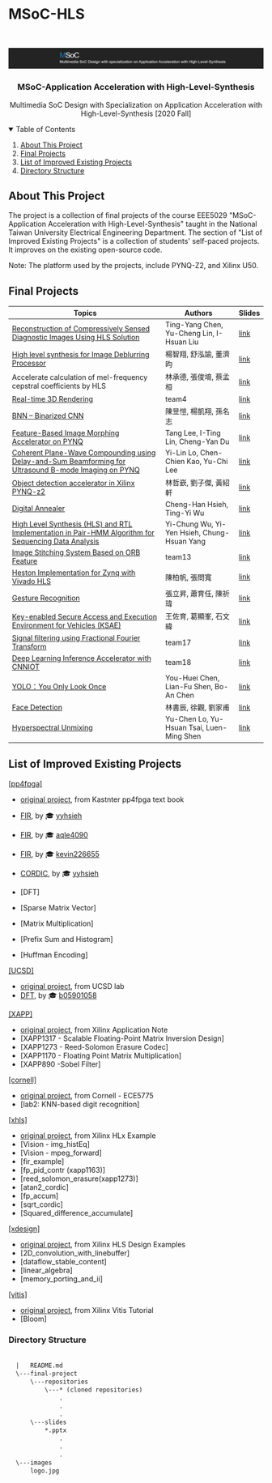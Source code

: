 # MSoC-HLS

<!-- PROJECT LOGO -->
<br />
<p align="center">
  <a href="https://github.com/mediaic/MSoC-HLS">
    <img src="images/logo.png" alt="Logo">
  </a>

  <h3 align="center"> MSoC-Application Acceleration with High-Level-Synthesis</h3>

  <p align="center">
    Multimedia SoC Design with Specialization on Application Acceleration with High-Level-Synthesis [2020 Fall] 
  </p>
</p>



<!-- TABLE OF CONTENTS -->
<details open="open">
  <summary>Table of Contents</summary>
  <ol>
    <li>
      <a href="#about-this-project">About This Project</a>
    </li>
    <li>
      <a href="#final-projects">Final Projects</a>
    </li>
    <li>
      <a href="#list-of-improved-existing-projects">List of Improved Existing Projects</a>
    </li>
    <li>
      <a href="#directory-structure">Directory Structure</a>
    </li>
  </ol>
</details>



<!-- ABOUT THIS PROJECT -->
## About This Project
The project is a collection of final projects of the course EEE5029 "MSoC-Application Acceleration with High-Level-Synthesis" taught in the National Taiwan University Electrical Engineering Department.
The section of "List of Improved Existing Projects" is a collection of students' self-paced projects. It improves on the existing open-source code.

Note: The platform used by the projects, include PYNQ-Z2, and Xilinx U50.




<!-- LIST OF FINAL PROJECTS -->
## Final Projects
| Topics | Authors | Slides |
| --- | --- | --- |
| [Reconstruction of Compressively Sensed Diagnostic Images Using HLS Solution](https://github.com/linkingmon/ReconNet-hls) | Ting-Yang Chen, Yu-Cheng Lin, I-Hsuan Liu | [link](final-project/slides/Reconstruction%20of%20Compressively%20Sensed%20Images%20Using%20HLS%20Solutions.pptx) |
| [High level synthesis for Image Deblurring Processor](https://github.com/leo870823/2020MSOC_Final) | 楊智翔, 舒泓諭, 董濟昀| [link](final-project/slides/High%20level%20synthesis%20for%20Image%20Deblurring%20Processor.pptx) |
| Accelerate calculation of mel-frequency cepstral coefficients by HLS | 林承德, 張俊堉, 蔡孟桓 | [link](final-project/slides/Accelerate%20calculation%20of%20mel-frequency%20cepstral%20coefficients%20by%20HLS.pdf) |
| [Real-time 3D Rendering](https://github.com/victoresque/HLS3D) | team4 | [link](final-project/slides/Real-time%203D%20Rendering.pptx) |
| [BNN – Binarized CNN](https://github.com/siangyang/BNN-for-pynq) | 陳昱愷, 楊凱翔, 孫名志| [link](final-project/slides/BNN%20-%20Binarized%20CNN.pptx) |
| [Feature-Based Image Morphing Accelerator on PYNQ](https://github.com/MRdudu156/MSOC_2020_FINAL_Project_group7/tree/main) | Tang Lee, I-Ting Lin, Cheng-Yan Du | [link](final-project/slides/Feature-Based%20Image%20Morphing%20Accelerator%20on%20PYNQ.pptx) |
| [Coherent Plane-Wave Compounding using Delay-and-Sum Beamforming for Ultrasound B-mode Imaging on PYNQ](https://github.com/aqle4090/MSOC_FINAL_DAS) | Yi-Lin Lo, Chen-Chien Kao, Yu-Chi Lee | [link](final-project/slides/Coherent%20Plane-Wave%20Compounding%20using%20Delay-and-Sum%20Beamforming%20for%20Ultrasound%20B-mode%20Imaging%20on%20PYNQ.pptx) |
| [Object detection accelerator in Xilinx PYNQ-z2](https://github.com/tzuj6/Object-detection-accelerator-in-Xilinx-PYNQ-z2) | 林哲嶔, 劉子傑, 黃紹軒 | [link](final-project/slides/Object%20detection%20accelerator%20in%20Xilinx%20PYNQ-z2.pptx) |
| [Digital Annealer](https://github.com/r08943099/MSOCFall2020/tree/main/final_project) | Cheng-Han Hsieh, Ting-Yi Wu | [link](final-project/slides/Digital%20Annealer.pptx) |
| [High Level Synthesis (HLS) and RTL Implementation in Pair-HMM Algorithm for Sequencing Data Analysis](https://github.com/sandy30538/MSOC_Final_Pairhmm) | Yi-Chung Wu, Yi-Yen Hsieh, Chung-Hsuan Yang| [link](final-project/slides/High%20Level%20Synthesis%20(HLS)%20and%20RTL%20Implementation%20in%20Pair-HMM%20Algorithm%20for%20Sequencing%20Data%20Analysis.pptx) |
| [Image Stitching System Based on ORB Feature](https://github.com/RitaWen/Image-Stitching-System-Based-on-ORB-feature) | team13 | [link](final-project/slides/Image%20Stitching%20System%20Based%20on%20ORB%20Feature.pptx) |
| [Heston Implementation for Zynq with Vivado HLS](https://github.com/brandon9838/Heston-Implementation-for-Zynq-with-Vivado-HLS) | 陳柏帆, 張問寬 |[link](final-project/slides/Heston%20Implementation%20for%20Zynq%20with%20Vivado%20HLS.pptx) |
| [Gesture Recognition](https://github.com/ciwade870307/Adaptive-CNN-ELM) | 張立昇, 蕭育任, 陳祈瑋 |[link](final-project/slides/Gesture%20Recognition.pptx) |
| [Key-enabled Secure Access and Execution Environment for Vehicles (KSAE)](https://github.com/Wen-Wei0914/2020_MSOC_FINAL) | 王佐育, 葛顯峯, 石文緯|[link](final-project/slides/Key-enabled%20Secure%20Access%20and%20Execution%20Environment%20for%20Vehicles%20(KSAE).pptx) |
| [Signal filtering using Fractional Fourier Transform](https://github.com/R09943156/MSOC/tree/main/final) | team17 |[link](final-project/slides/Signal%20filtering%20using%20Fractional%20Fourier%20Transform.pptx) |
| [Deep Learning Inference Accelerator with CNNIOT](https://github.com/jennyjentsai/MSOC_final) | team18 |[link](final-project/slides/Deep%20Learning%20Inference%20Accelerator%20with%20CNNIOT.pptx) |
| [YOLO：You Only Look Once](https://github.com/ycjustin-msoc/team19_final) | You-Huei Chen, Lian-Fu Shen, Bo-An Chen |[link](final-project/slides/YOLO-You%20Only%20Look%20Once.pdf) |
| [Face Detection](https://github.com/tofumanjeff/Face_Detection) | 林書辰, 徐觀, 劉家甫 |[link](final-project/slides/Face%20Detection.pptx) |
| [Hyperspectral Unmixing](https://github.com/yhtsai2836/Unmixing) | Yu-Chen Lo, Yu-Hsuan Tsai, Luen-Ming Shen |[link](final-project/slides/Hyperspectral%20Unmixing.pptx) |


## List of Improved Existing Projects
[[pp4fpga]](https://github.com/KastnerRG/pp4fpgas/tree/master/examples)
* [original project](https://github.com/KastnerRG/pp4fpgas/tree/master/examples), from Kastnter pp4fpga text book
* [FIR](https://github.com/yyhsieh/HLS_FIR), by 🎓 [yyhsieh](https://github.com/yyhsieh)
* [FIR](https://github.com/aqle4090/Self-paced-FIR), by 🎓 [aqle4090](https://github.com/aqle4090)
* [FIR](https://github.com/kevin226655/-pp4fpga-FIR), by 🎓 [kevin226655](https://github.com/kevin226655)

* [CORDIC](https://github.com/yyhsieh/HLS_CORDIC), by 🎓 [yyhsieh](https://github.com/yyhsieh)

* [DFT]

* [Sparse Matrix Vector]

* [Matrix Multiplication]

* [Prefix Sum and Histogram]

* [Huffman Encoding]


[[UCSD]](https://github.com/KastnerRG/pp4fpgas/tree/master/labs)
* [original project](https://github.com/KastnerRG/pp4fpgas/tree/master/labs), from UCSD lab
* [DFT](https://github.com/b05901058/ucsd-DFT), by 🎓 [b05901058](https://github.com/b05901058)


[[XAPP]](https://www.xilinx.com/support.html#documentation)
* [original project](https://www.xilinx.com/support.html#documentation), from Xilinx Application Note
* [XAPP1317 - Scalable Floating-Point Matrix Inversion Design]
* [XAPP1273 - Reed-Solomon Erasure Codec]
* [XAPP1170 - Floating Point Matrix Multiplication]
* [XAPP890 -Sobel Filter]


[[cornell]](https://github.com/ptpan/ece5775)
* [original project](https://github.com/ptpan/ece5775), from Cornell - ECE5775
* [lab2: KNN-based digit recognition]


[[xhls]](https://github.com/Xilinx/HLx_Examples)
* [original project](https://github.com/Xilinx/HLx_Examples), from Xilinx HLx Example
* [Vision - img_histEq]
* [Vision - mpeg_forward]
* [fir_example]
* [fp_pid_contr (xapp1163)]
* [reed_solomon_erasure(xapp1273)]
* [atan2_cordic]
* [fp_accum]
* [sqrt_cordic]
* [Squared_difference_accumulate]


[[xdesign]](~Xilinx/Vivado/2019.2/examples/design)
* [original project](~Xilinx/Vivado/2019.2/examples/design), from Xilinx HLS Design Examples
* [2D_convolution_with_linebuffer]
* [dataflow_stable_content]
* [linear_algebra]
* [memory_porting_and_ii]


[[vitis]](https://github.com/Xilinx/Vitis-Tutorials/tree/master/docs)
* [original project](https://github.com/Xilinx/Vitis-Tutorials/tree/master/docs), from Xilinx Vitis Tutorial
* [Bloom]


### Directory Structure
```
	
  |   README.md
  \---final-project
      \---repositories
          \---* (cloned repositories)
              .
              .
              .
      \---slides
          *.pptx
              .
              .
              .
  \---images
      logo.jpg
			
```

